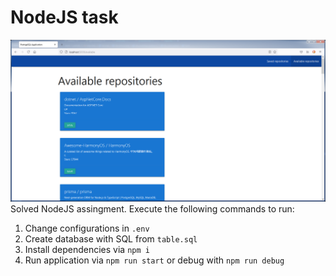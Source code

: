 # NodeJS task
![Screenshot](docs/demo.png)
Solved NodeJS assingment.
Execute the following commands to run:
1. Change configurations in `.env`
2. Create database with SQL from `table.sql`
3. Install dependencies via `npm i`
4. Run application via `npm run start` or debug with `npm run debug`
